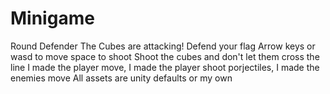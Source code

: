 # Minigame

Round Defender
The Cubes are attacking! Defend your flag
Arrow keys or wasd to move space to shoot
Shoot the cubes and don't let them cross the line
I made the player move, I made the player shoot porjectiles, I made the enemies move
All assets are unity defaults or my own
